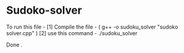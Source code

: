 # Sudoko-solver
To run this file -
  [1] Compile the file - ( g++ -o sudoku_solver "sudoko solver.cpp" )
  [2] use this command -  ./sudoku_solver
  
 Done . 
